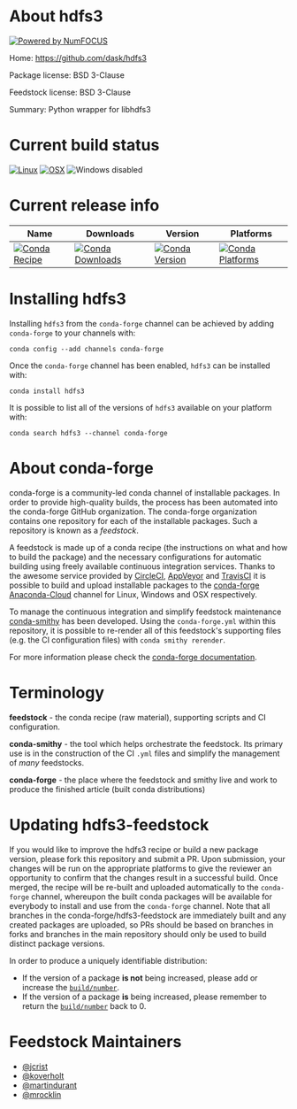 About hdfs3
===========

[![Powered by NumFOCUS](https://img.shields.io/badge/powered%20by-NumFOCUS-orange.svg?style=flat&colorA=E1523D&colorB=007D8A)](http://numfocus.org)

Home: https://github.com/dask/hdfs3

Package license: BSD 3-Clause

Feedstock license: BSD 3-Clause

Summary: Python wrapper for libhdfs3



Current build status
====================

[![Linux](https://img.shields.io/circleci/project/github/conda-forge/hdfs3-feedstock/master.svg?label=Linux)](https://circleci.com/gh/conda-forge/hdfs3-feedstock)
[![OSX](https://img.shields.io/travis/conda-forge/hdfs3-feedstock/master.svg?label=macOS)](https://travis-ci.org/conda-forge/hdfs3-feedstock)
![Windows disabled](https://img.shields.io/badge/Windows-disabled-lightgrey.svg)

Current release info
====================

| Name | Downloads | Version | Platforms |
| --- | --- | --- | --- |
| [![Conda Recipe](https://img.shields.io/badge/recipe-hdfs3-green.svg)](https://anaconda.org/conda-forge/hdfs3) | [![Conda Downloads](https://img.shields.io/conda/dn/conda-forge/hdfs3.svg)](https://anaconda.org/conda-forge/hdfs3) | [![Conda Version](https://img.shields.io/conda/vn/conda-forge/hdfs3.svg)](https://anaconda.org/conda-forge/hdfs3) | [![Conda Platforms](https://img.shields.io/conda/pn/conda-forge/hdfs3.svg)](https://anaconda.org/conda-forge/hdfs3) |

Installing hdfs3
================

Installing `hdfs3` from the `conda-forge` channel can be achieved by adding `conda-forge` to your channels with:

```
conda config --add channels conda-forge
```

Once the `conda-forge` channel has been enabled, `hdfs3` can be installed with:

```
conda install hdfs3
```

It is possible to list all of the versions of `hdfs3` available on your platform with:

```
conda search hdfs3 --channel conda-forge
```


About conda-forge
=================

conda-forge is a community-led conda channel of installable packages.
In order to provide high-quality builds, the process has been automated into the
conda-forge GitHub organization. The conda-forge organization contains one repository
for each of the installable packages. Such a repository is known as a *feedstock*.

A feedstock is made up of a conda recipe (the instructions on what and how to build
the package) and the necessary configurations for automatic building using freely
available continuous integration services. Thanks to the awesome service provided by
[CircleCI](https://circleci.com/), [AppVeyor](https://www.appveyor.com/)
and [TravisCI](https://travis-ci.org/) it is possible to build and upload installable
packages to the [conda-forge](https://anaconda.org/conda-forge)
[Anaconda-Cloud](https://anaconda.org/) channel for Linux, Windows and OSX respectively.

To manage the continuous integration and simplify feedstock maintenance
[conda-smithy](https://github.com/conda-forge/conda-smithy) has been developed.
Using the ``conda-forge.yml`` within this repository, it is possible to re-render all of
this feedstock's supporting files (e.g. the CI configuration files) with ``conda smithy rerender``.

For more information please check the [conda-forge documentation](https://conda-forge.org/docs/).

Terminology
===========

**feedstock** - the conda recipe (raw material), supporting scripts and CI configuration.

**conda-smithy** - the tool which helps orchestrate the feedstock.
                   Its primary use is in the construction of the CI ``.yml`` files
                   and simplify the management of *many* feedstocks.

**conda-forge** - the place where the feedstock and smithy live and work to
                  produce the finished article (built conda distributions)


Updating hdfs3-feedstock
========================

If you would like to improve the hdfs3 recipe or build a new
package version, please fork this repository and submit a PR. Upon submission,
your changes will be run on the appropriate platforms to give the reviewer an
opportunity to confirm that the changes result in a successful build. Once
merged, the recipe will be re-built and uploaded automatically to the
`conda-forge` channel, whereupon the built conda packages will be available for
everybody to install and use from the `conda-forge` channel.
Note that all branches in the conda-forge/hdfs3-feedstock are
immediately built and any created packages are uploaded, so PRs should be based
on branches in forks and branches in the main repository should only be used to
build distinct package versions.

In order to produce a uniquely identifiable distribution:
 * If the version of a package **is not** being increased, please add or increase
   the [``build/number``](https://conda.io/docs/user-guide/tasks/build-packages/define-metadata.html#build-number-and-string).
 * If the version of a package **is** being increased, please remember to return
   the [``build/number``](https://conda.io/docs/user-guide/tasks/build-packages/define-metadata.html#build-number-and-string)
   back to 0.

Feedstock Maintainers
=====================

* [@jcrist](https://github.com/jcrist/)
* [@koverholt](https://github.com/koverholt/)
* [@martindurant](https://github.com/martindurant/)
* [@mrocklin](https://github.com/mrocklin/)

